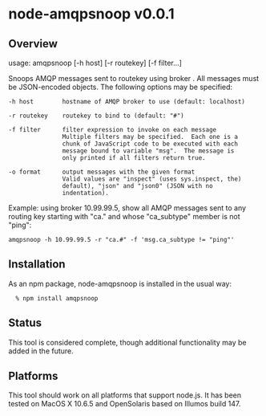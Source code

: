 node-amqpsnoop v0.0.1
==============

Overview
--------

usage: amqpsnoop [-h host] [-r routekey] [-f filter...]

Snoops AMQP messages sent to routekey <routekey> using broker <host>.
All messages must be JSON-encoded objects.  The following options may 
be specified:

    -h host        hostname of AMQP broker to use (default: localhost)

    -r routekey    routekey to bind to (default: "#")

    -f filter      filter expression to invoke on each message
                   Multiple filters may be specified.  Each one is a 
                   chunk of JavaScript code to be executed with each 
                   message bound to variable "msg".  The message is 
                   only printed if all filters return true.

    -o format      output messages with the given format
                   Valid values are "inspect" (uses sys.inspect, the)
                   default), "json" and "json0" (JSON with no
                   indentation).

Example: using broker 10.99.99.5, show all AMQP messages sent to any 
routing key starting with "ca." and whose "ca_subtype" member is not 
"ping":

    amqpsnoop -h 10.99.99.5 -r "ca.#" -f 'msg.ca_subtype != "ping"'


Installation
------------

As an npm package, node-amqpsnoop is installed in the usual way:

      % npm install amqpsnoop


Status
------

This tool is considered complete, though additional functionality may be added
in the future.


Platforms
---------

This tool should work on all platforms that support node.js.  It has been
tested on MacOS X 10.6.5 and OpenSolaris based on Illumos build 147.
